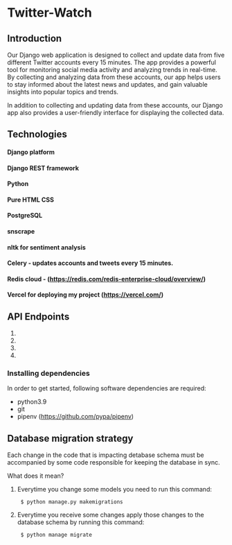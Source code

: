 # Twitter-Watch

## Introduction
Our Django web application is designed to collect and update data from five different Twitter accounts every 15 minutes. The app provides a powerful tool for monitoring social media activity and analyzing trends in real-time. By collecting and analyzing data from these accounts, our app helps users to stay informed about the latest news and updates, and gain valuable insights into popular topics and trends.

In addition to collecting and updating data from these accounts, our Django app also provides a user-friendly interface for displaying the collected data.

## Technologies

#### Django platform  
#### Django REST framework
#### Python
#### Pure HTML CSS 
#### PostgreSQL 
#### snscrape
#### nltk for sentiment analysis
#### Celery - updates accounts and tweets every 15 minutes.
#### Redis cloud - (https://redis.com/redis-enterprise-cloud/overview/)
#### Vercel for deploying my project (https://vercel.com/)
    
    
    
    
## API Endpoints

1) 
2)
3)
4)



### Installing dependencies

In order to get started, following software dependencies are required:

* python3.9
* git
* pipenv (https://github.com/pypa/pipenv)


## Database migration strategy

Each change in the code that is impacting detabase schema
must be accompanied by some code responsible for keeping the database in sync.

What does it mean?

1) Everytime you change some models
    you need to run this command:

        $ python manage.py makemigrations

2) Everytime you receive some changes
   apply those changes to the database schema by running this command:

        $ python manage migrate


